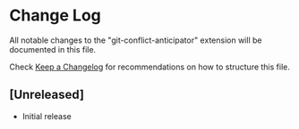 # Change Log

All notable changes to the "git-conflict-anticipator" extension will be documented in this file.

Check [Keep a Changelog](http://keepachangelog.com/) for recommendations on how to structure this file.

## [Unreleased]

- Initial release